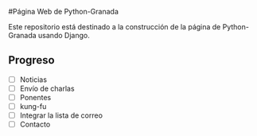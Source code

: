 #Página Web de Python-Granada

Este repositorio está destinado a la construcción de la página de Python-Granada usando Django.

## Progreso
-[ ] Noticias
-[ ] Envío de charlas
-[ ] Ponentes
-[ ] kung-fu
-[ ] Integrar la lista de correo
-[ ] Contacto  
